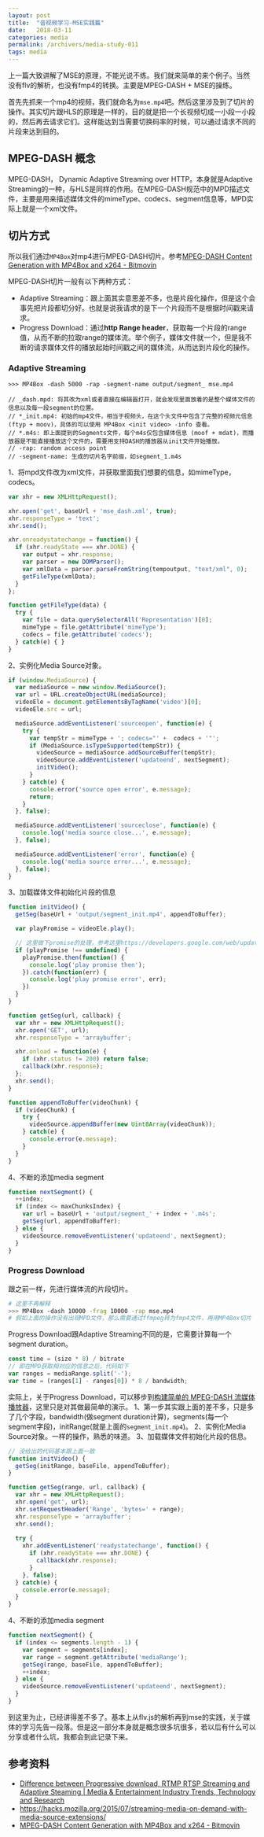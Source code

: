 ```yaml
---
layout: post
title:  "音视频学习-MSE实践篇"
date:   2018-03-11
categories: media
permalink: /archivers/media-study-011
tags: media
---
```


上一篇大致讲解了MSE的原理，不能光说不练。我们就来简单的来个例子。当然没有flv的解析，也没有fmp4的转换。主要是MPEG-DASH + MSE的操练。

首先先抓来一个mp4的视频，我们就命名为`mse.mp4`吧。然后这里涉及到了切片的操作。其实切片跟HLS的原理是一样的，目的就是把一个长视频切成一小段一小段的，然后再去请求它们。这样能达到当需要切换码率的时候，可以通过请求不同的片段来达到目的。

## MPEG-DASH 概念
MPEG-DASH， Dynamic Adaptive Streaming over HTTP。本身就是Adaptive Streaming的一种，与HLS是同样的作用。在MPEG-DASH规范中的MPD描述文件，主要是用来描述媒体文件的mimeType、codecs、segment信息等，MPD实际上就是一个xml文件。

## 切片方式
所以我们通过`MP4Box`对mp4进行MPEG-DASH切片。参考[MPEG-DASH Content Generation with MP4Box and x264 - Bitmovin](https://bitmovin.com/mp4box-dash-content-generation-x264/)

MPEG-DASH切片一般有以下两种方式：
- Adaptive Streaming：跟上面其实意思差不多，也是片段化操作，但是这个会事先把片段都切分好。也就是说我请求的是下一个片段而不是根据时间戳来请求。
- Progress Download：通过**http Range header**，获取每一个片段的range值，从而不断的拉取range的媒体流。举个例子，媒体文件就一个，但是我不断的请求媒体文件的播放起始时间戳之间的媒体流，从而达到片段化的操作。

### Adaptive Streaming
```
>>> MP4Box -dash 5000 -rap -segment-name output/segment_ mse.mp4

// _dash.mpd: 将其改为xml或者直接在编辑器打开，就会发现里面放着的是整个媒体文件的信息以及每一段segment的位置。
// *_init.mp4: 初始的mp4文件，相当于视频头，在这个头文件中包含了完整的视频元信息(ftyp + moov)，具体的可以使用 MP4Box <init video> -info 查看。
// *.m4s: 即上面提到的Segments文件，每个m4s仅包含媒体信息 (moof + mdat)，而播放器是不能直接播放这个文件的，需要用支持DASH的播放器从init文件开始播放。
// -rap: random access point
// -segment-name: 生成的切片名字前缀，如segment_1.m4s
```

1、将mpd文件改为xml文件，并获取里面我们想要的信息，如mimeType，codecs。
```js
var xhr = new XMLHttpRequest();

xhr.open('get', baseUrl + 'mse_dash.xml', true);
xhr.responseType = 'text';
xhr.send();

xhr.onreadystatechange = function() {
  if (xhr.readyState === xhr.DONE) {
    var output = xhr.response;
    var parser = new DOMParser();
    var xmlData = parser.parseFromString(tempoutput, "text/xml", 0);
    getFileType(xmlData);
  }
};

function getFileType(data) {
  try {
    var file = data.querySelectorAll('Representation')[0];
    mimeType = file.getAttribute('mimeType');
    codecs = file.getAttribute('codecs');
  } catch(e) { }
}
```

2、实例化Media Source对象。
```js
if (window.MediaSource) {
  var mediaSource = new window.MediaSource();
  var url = URL.createObjectURL(mediaSource);
  videoEle = document.getElementsByTagName('video')[0];
  videoEle.src = url;

  mediaSource.addEventListener('sourceopen', function(e) {
    try {
      var tempStr = mimeType + '; codecs="' +  codecs + '"';
      if (MediaSource.isTypeSupported(tempStr)) {
        videoSource = mediaSource.addSourceBuffer(tempStr);
        videoSource.addEventListener('updateend', nextSegment);
        initVideo();
      }
    } catch(e) {
      console.error('source open error', e.message);
      return;
    }
  }, false);

  mediaSource.addEventListener('sourceclose', function(e) {
    console.log('media source close...', e.message);
  }, false);

  mediaSource.addEventListener('error', function(e) {
    console.log('media source error...', e.message);
  }, false);
}
```

3、加载媒体文件初始化片段的信息
```js
function initVideo() {
  getSeg(baseUrl + 'output/segment_init.mp4', appendToBuffer);

  var playPromise = videoEle.play();

  // 这里做下promise的处理，参考这里https://developers.google.com/web/updates/2017/06/play-request-was-interrupted
  if (playPromise !== undefined) {
    playPromise.then(function() {
      console.log('play promise then');
    }).catch(function(err) {
      console.log('play promise error', err);
    })
  }
}

function getSeg(url, callback) {
  var xhr = new XMLHttpRequest();
  xhr.open('GET', url);
  xhr.responseType = 'arraybuffer';

  xhr.onload = function(e) {
    if (xhr.status != 200) return false;
    callback(xhr.response);
  };
  xhr.send();
}

function appendToBuffer(videoChunk) {
  if (videoChunk) {
    try {
      videoSource.appendBuffer(new Uint8Array(videoChunk));
    } catch(e) {
      console.error(e.message);
    }
  }
}
```

4、不断的添加media segment
```js
function nextSegment() {
  ++index;
  if (index <= maxChunksIndex) {
    var url = baseUrl + 'output/segment_' + index + '.m4s';
    getSeg(url, appendToBuffer);
  } else {
    videoSource.removeEventListener('updateend', nextSegment);
  }
}
```

### Progress Download
跟之前一样，先进行媒体流的片段切片。
```bash
# 这里不再解释
>>> MP4Box -dash 10000 -frag 10000 -rap mse.mp4 
# 假如上面的操作没有出现MPD文件，那么需要通过ffmpeg转为fmp4文件，再用MP4Box切片
```

Progress Download跟Adaptive Streaming不同的是，它需要计算每一个segment duration。
```js
const time = (size * 8) / bitrate
// 即在MPD获取相对应的信息之后，代码如下
var ranges = mediaRange.split('-');
var time = (ranges[1] - ranges[0]) * 8 / bandwidth;
```
实际上，关于Progress Download，可以移步到[构建简单的 MPEG-DASH 流媒体播放器](https://msdn.microsoft.com/zh-cn/library/dn551368.aspx)，这里只是对其做最简单的演示。
1、第一步其实跟上面的差不多，只是多了几个字段，bandwidth(做segment duration计算)，segments(每一个segment字段)，initRange(就是上面的`segment_init.mp4`)。
2、实例化Media Source对象。一样的操作，熟悉的味道。
3、加载媒体文件初始化片段的信息。

```js
// 没给出的代码基本跟上面一致
function initVideo() {
  getSeg(initRange, baseFile, appendToBuffer);
}

function getSeg(range, url, callback) {
  var xhr = new XMLHttpRequest();
  xhr.open('get', url);
  xhr.setRequestHeader('Range', 'bytes=' + range);
  xhr.responseType = 'arraybuffer';
  xhr.send();
      
  try {
    xhr.addEventListener('readystatechange', function() {
      if (xhr.readyState === xhr.DONE) {
        callback(xhr.response);
      }
    }, false);
  } catch(e) {
    console.error(e.message);
  }
}
```

4、不断的添加media segment
```js
function nextSegment() {
  if (index <= segments.length - 1) {
    var segment = segments[index];
    var range = segment.getAttribute('mediaRange');
    getSeg(range, baseFile, appendToBuffer);
    ++index;
  } else {
    videoSource.removeEventListener('updateend', nextSegment);
  }
}
```

到这里为止，已经讲得差不多了。基本上从flv.js的解析再到mse的实践，关于媒体的学习先告一段落。但是这一部分本身就是概念很多坑很多，若以后有什么可以分享或者什么坑，我都会到此记录下来。

## 参考资料

- [Difference between Progressive download, RTMP RTSP Streaming and Adaptive Steaming | Media & Entertainment Industry Trends, Technology and Research](http://www.mediaentertainmentinfo.com/2015/04/6-concept-series-what-is-the-difference-between-progressive-download-rtmp-streaming-and-adaptive-streaming.html/#Diff-Progressive-RTMP-AdaptiveStreaming)
- https://hacks.mozilla.org/2015/07/streaming-media-on-demand-with-media-source-extensions/
- [MPEG-DASH Content Generation with MP4Box and x264 - Bitmovin](https://bitmovin.com/mp4box-dash-content-generation-x264/)